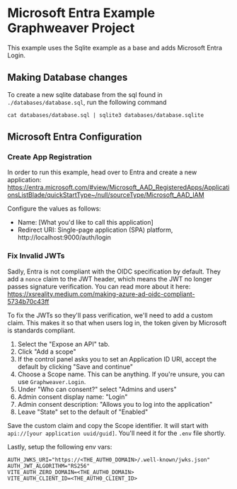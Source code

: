 # Microsoft Entra Example Graphweaver Project

This example uses the Sqlite example as a base and adds Microsoft Entra Login.

## Making Database changes

To create a new sqlite database from the sql found in `./databases/database.sql`, run the following command

`cat databases/database.sql | sqlite3 databases/database.sqlite`

## Microsoft Entra Configuration

### Create App Registration

In order to run this example, head over to Entra and create a new application:
https://entra.microsoft.com/#view/Microsoft_AAD_RegisteredApps/ApplicationsListBlade/quickStartType~/null/sourceType/Microsoft_AAD_IAM

Configure the values as follows:

- Name: [What you'd like to call this application]
- Redirect URI: Single-page application (SPA) platform, http://localhost:9000/auth/login

### Fix Invalid JWTs

Sadly, Entra is not compliant with the OIDC specification by default. They add a `nonce` claim to the
JWT header, which means the JWT no longer passes signature verification. You can read more about it here: https://xsreality.medium.com/making-azure-ad-oidc-compliant-5734b70c43ff

To fix the JWTs so they'll pass verification, we'll need to add a custom claim. This makes it so that when users log in, the token given by Microsoft is standards compliant.

1. Select the "Expose an API" tab.
2. Click "Add a scope"
3. If the control panel asks you to set an Application ID URI, accept the default by clicking "Save and continue"
4. Choose a Scope name. This can be anything. If you're unsure, you can use `Graphweaver.Login`.
5. Under "Who can consent?" select "Admins and users"
6. Admin consent display name: "Login"
7. Admin consent description: "Allows you to log into the application"
8. Leave "State" set to the default of "Enabled"

Save the custom claim and copy the Scope identifier. It will start with `api://[your application uuid/guid]`. You'll need it for the `.env` file shortly.

Lastly, setup the following env vars:

```
AUTH_JWKS_URI="https://<THE_AUTH0_DOMAIN>/.well-known/jwks.json"
AUTH_JWT_ALGORITHM="RS256"
VITE_AUTH_ZERO_DOMAIN=<THE_AUTH0_DOMAIN>
VITE_AUTH_CLIENT_ID=<THE_AUTH0_CLIENT_ID>
```
